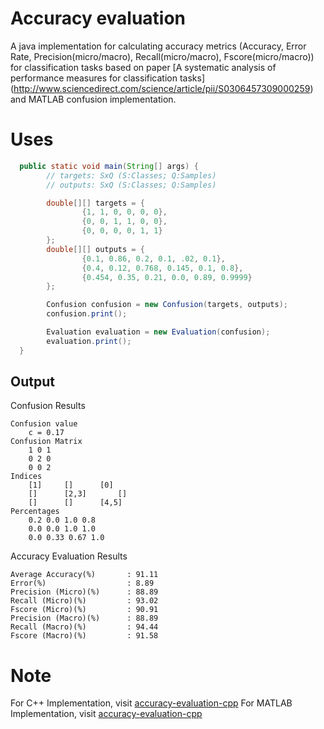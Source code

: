# Accuracy evaluation 
A java implementation for calculating accuracy metrics (Accuracy, Error Rate, Precision(micro/macro), Recall(micro/macro), Fscore(micro/macro)) for 
 classification tasks based on paper [A systematic analysis of performance measures for classification tasks]
 (http://www.sciencedirect.com/science/article/pii/S0306457309000259) and MATLAB confusion implementation.

# Uses

```java
  public static void main(String[] args) {
        // targets: SxQ (S:Classes; Q:Samples)
        // outputs: SxQ (S:Classes; Q:Samples)

        double[][] targets = {
                {1, 1, 0, 0, 0, 0},
                {0, 0, 1, 1, 0, 0},
                {0, 0, 0, 0, 1, 1}
        };
        double[][] outputs = {
                {0.1, 0.86, 0.2, 0.1, .02, 0.1},
                {0.4, 0.12, 0.768, 0.145, 0.1, 0.8},
                {0.454, 0.35, 0.21, 0.0, 0.89, 0.9999}
        };

        Confusion confusion = new Confusion(targets, outputs);
        confusion.print();

        Evaluation evaluation = new Evaluation(confusion);
        evaluation.print();
  }
```

Output
--
Confusion Results

  	Confusion value
  		c = 0.17
  	Confusion Matrix
  		1 0 1 
  		0 2 0 
  		0 0 2 
  	Indices
  		[1]		[]		[0]
  		[]		[2,3]		[]
  		[]		[]		[4,5]
  	Percentages
  		0.2 0.0 1.0 0.8 
  		0.0 0.0 1.0 1.0 
  		0.0 0.33 0.67 1.0 
  
  
Accuracy Evaluation Results
  
  	Average Accuracy(%)       : 91.11
  	Error(%)                  : 8.89
  	Precision (Micro)(%)      : 88.89
  	Recall (Micro)(%)         : 93.02
  	Fscore (Micro)(%)         : 90.91
  	Precision (Macro)(%)      : 88.89
  	Recall (Macro)(%)         : 94.44
  	Fscore (Macro)(%)         : 91.58


# Note
For C++ Implementation, visit [accuracy-evaluation-cpp](https://github.com/ashokpant/accuracy-evaluation-cpp.git)
For MATLAB Implementation, visit [accuracy-evaluation-cpp](https://github.com/ashokpant/accuracy-evaluation-matlab.git)
